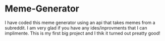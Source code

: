 # Meme-Generator
I have coded  this meme generator using an api that takes memes from a subreddit.
I am very glad if you have any ides/inprovments that I can implimente.
This is my first big project and I thik it turned out preatty good!
